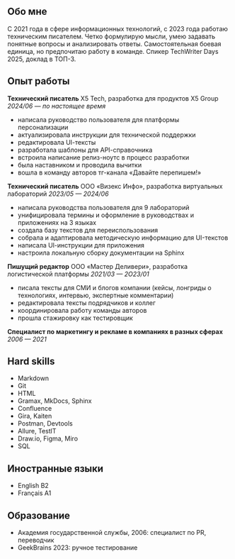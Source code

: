 ## Обо мне
С 2021 года в сфере информационных технологий, с 2023 года работаю техническим писателем.
Четко формулирую мысли, умею задавать понятные вопросы и анализировать ответы.
Самостоятельная боевая единица, но предпочитаю работу в команде.
Спикер TechWriter Days 2025, доклад в ТОП-3.

## Опыт работы

**Технический писатель**
X5 Tech, разработка для продуктов X5 Group
*2024/06 — по настоящее время*

-  написала руководство пользователя для платформы персонализации
-  актуализировала инструкции для технической поддержки
-  редактировала UІ-тексты
-  разработала шаблоны для АРІ-справочника
-  встроила написание релиз-ноутс в процесс разработки
-  была наставником и проводила вычитки
-  вошла в команду авторов тг-канала «Давайте перепишем!»

**Технический писатель**
ООО «Визекс Инфо», разработка виртуальных лабораторий
*2023/05 — 2024/06*

-  написала руководства пользователя для 9 лабораторий
-  унифицировала термины и оформление в руководствах и приложениях на 3 языках
-  создала базу текстов для переиспользования
-  собрала и адаптировала методическую информацию для UI-текстов
-  написала Ul-инструкции для приложения
-  настроила локальную сборку документации на Sphinx

**Пишущий редактор**
ООО «Мастер Деливери», разработка логистической платформы
*2021/03 — 2O23/01*
-  писала тексты для СМИ и блогов компании (кейсы, лонгриды о технологиях, интервью, экспертные комментарии)
-  редактировала тексты подрядчиков и коллег
-  координировала работу команды авторов
-  прошла стажировку как тестировщик
 
**Специалист по маркетингу и рекламе в компаниях в разных сферах**
*2006 — 2021*

## Hard skills
- Markdown
- Git
- HTML 
- Gramax, MkDocs, Sphinx 
- Confluence
- Gira, Kaiten 
- Postman, Devtools
- Allure, TestlT
- Draw.io, Figma, Miro 
- SQL

## Иностранные языки
- English B2
- Français A1

## Образование
- Академия государственной службы, 2006: специалист по PR, переводчик
- GeekBrains 2023: ручное тестирование